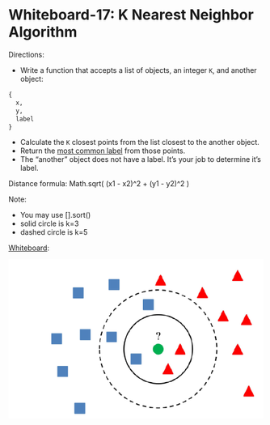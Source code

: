 # Whiteboard-17: K Nearest Neighbor Algorithm

Directions:<br>
* Write a function that accepts a list of objects, an integer `K`, and another object:

```
{
  x,
  y,
  label
}
```
* Calculate the `K` closest points from the list closest to the another object.
* Return the <u>most common label</u> from those points. 
* The “another” object does not have a label. It’s your job to determine it’s label.

Distance formula:
Math.sqrt( (x1 - x2)^2 + (y1 - y2)^2 )

Note:
* You may use [].sort()
* solid circle is k=3
* dashed circle is k=5

<u>Whiteboard</u>:<br>

![alt text](./images/401.whiteboard-17.png)